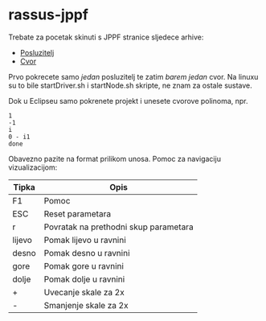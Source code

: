 rassus-jppf
===========

Trebate za pocetak skinuti s JPPF stranice sljedece arhive:

* [Posluzitelj](http://sourceforge.net/projects/jppf-project/files/jppf-project/jppf%203.3.7/JPPF-3.3.7-driver.zip/download)
* [Cvor](http://sourceforge.net/projects/jppf-project/files/jppf-project/jppf%203.3.7/JPPF-3.3.7-node.zip/download)

Prvo pokrecete samo _jedan_ posluzitelj te zatim _barem jedan_ cvor. Na linuxu su to bile startDriver.sh i startNode.sh skripte, ne znam za ostale sustave.

Dok u Eclipseu samo pokrenete projekt i unesete cvorove polinoma, npr.

    1
    -1
    i
    0 - i1
    done

Obavezno pazite na format prilikom unosa. Pomoc za navigaciju vizualizacijom:

| Tipka  |                 Opis                  |
|--------|---------------------------------------|
| F1     | Pomoc                                 |
| ESC    | Reset parametara                      |
| r      | Povratak na prethodni skup parametara |
| lijevo | Pomak lijevo u ravnini                |
| desno  | Pomak desno u ravnini                 |
| gore   | Pomak gore u ravnini                  |
| dolje  | Pomak dolje u ravnini                 |
| +      | Uvecanje skale za 2x                  |
| -      | Smanjenje skale za 2x                 |
